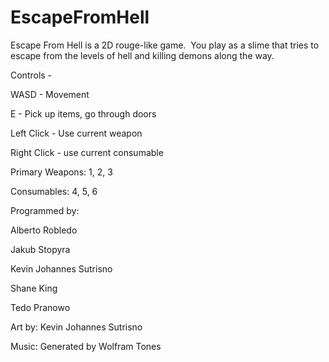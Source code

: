 # EscapeFromHell
Escape From Hell is a 2D rouge-like game.  You play as a slime that tries to escape from the levels of hell and killing demons along the way.



Controls -

WASD - Movement

E - Pick up items, go through doors

Left Click - Use current weapon

Right Click - use current consumable

Primary Weapons: 1, 2, 3

Consumables: 4, 5, 6



Programmed by:

Alberto Robledo

Jakub Stopyra

Kevin Johannes Sutrisno

Shane King

Tedo Pranowo



Art by: Kevin Johannes Sutrisno



Music: Generated by Wolfram Tones

